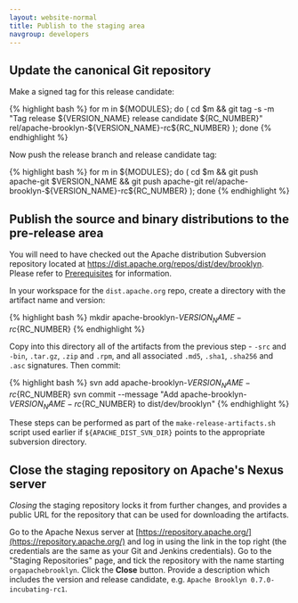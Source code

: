```yaml
---
layout: website-normal
title: Publish to the staging area
navgroup: developers
---
```


Update the canonical Git repository
-----------------------------------

Make a signed tag for this release candidate:

{% highlight bash %}
for m in ${MODULES}; do ( cd $m && git tag -s -m "Tag release ${VERSION_NAME} release candidate ${RC_NUMBER}" rel/apache-brooklyn-${VERSION_NAME}-rc${RC_NUMBER} ); done
{% endhighlight %}

Now push the release branch and release candidate tag:

{% highlight bash %}
for m in ${MODULES}; do ( cd $m && git push apache-git $VERSION_NAME && git push apache-git rel/apache-brooklyn-${VERSION_NAME}-rc${RC_NUMBER} ); done
{% endhighlight %}


Publish the source and binary distributions to the pre-release area
-------------------------------------------------------------------

You will need to have checked out the Apache distribution Subversion repository located at
https://dist.apache.org/repos/dist/dev/brooklyn. Please refer to [Prerequisites](prerequisites.html) for
information.

In your workspace for the `dist.apache.org` repo, create a directory with the artifact name and version:

{% highlight bash %}
mkdir apache-brooklyn-${VERSION_NAME}-rc${RC_NUMBER}
{% endhighlight %}

Copy into this directory all of the artifacts from the previous step - `-src` and `-bin`, `.tar.gz`, `.zip` and `.rpm`,
and all associated `.md5`, `.sha1`, `.sha256` and `.asc` signatures. Then commit:

{% highlight bash %}
svn add apache-brooklyn-${VERSION_NAME}-rc${RC_NUMBER}
svn commit --message "Add apache-brooklyn-${VERSION_NAME}-rc${RC_NUMBER} to dist/dev/brooklyn"
{% endhighlight %}

These steps can be performed as part of the `make-release-artifacts.sh` script used earlier
if `${APACHE_DIST_SVN_DIR}` points to the appropriate subversion directory.


Close the staging repository on Apache's Nexus server
-----------------------------------------------------

*Closing* the staging repository locks it from further changes, and provides a public URL for the repository that can
be used for downloading the artifacts.

Go to the Apache Nexus server at [https://repository.apache.org/](https://repository.apache.org/) and log in using the
link in the top right (the credentials are the same as your Git and Jenkins credentials). Go to the "Staging
Repositories" page, and tick the repository with the name starting `orgapachebrooklyn`. Click the **Close** button.
Provide a description which includes the version and release candidate, e.g. `Apache Brooklyn 0.7.0-incubating-rc1`.
